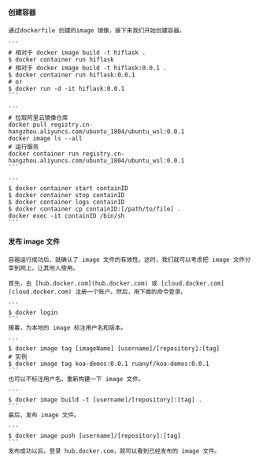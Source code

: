 #### 创建容器

    通过dockerfile 创建的image 镜像，接下来我们开始创建容器。  

    ```
    # 相对于 docker image build -t hiflask .
    $ docker container run hiflask  
    # 相对于 docker image build -t hiflask:0.0.1 .
    $ docker container run hiflask:0.0.1
    # or
    $ docker run -d -it hiflask:0.0.1
    ```

    ```
    # 拉取阿里云镜像仓库
    docker pull registry.cn-hangzhou.aliyuncs.com/ubuntu_1804/ubuntu_wsl:0.0.1
    docker image ls --all
    # 运行服务
    docker container run registry.cn-hangzhou.aliyuncs.com/ubuntu_1804/ubuntu_wsl:0.0.1
    ```

    ```
    $ docker container start containID
    $ docker container stop containID
    $ docker container logs containID
    $ docker container cp containID:[/path/to/file] .
    docker exec -it containID /bin/sh
    ```

#### 发布 image 文件

    容器运行成功后，就确认了 image 文件的有效性。这时，我们就可以考虑把 image 文件分享到网上，让其他人使用。

    首先，去 [hub.docker.com](hub.docker.com) 或 [cloud.docker.com](cloud.docker.com) 注册一个账户。然后，用下面的命令登录。

    ```
    $ docker login
    ```
    接着，为本地的 image 标注用户名和版本。

    ```
    $ docker image tag [imageName] [username]/[repository]:[tag]
    # 实例
    $ docker image tag koa-demos:0.0.1 ruanyf/koa-demos:0.0.1
    ```
    也可以不标注用户名，重新构建一下 image 文件。

    ```
    $ docker image build -t [username]/[repository]:[tag] .
    ```
    最后，发布 image 文件。

    ```
    $ docker image push [username]/[repository]:[tag]
    ```
    发布成功以后，登录 hub.docker.com，就可以看到已经发布的 image 文件。